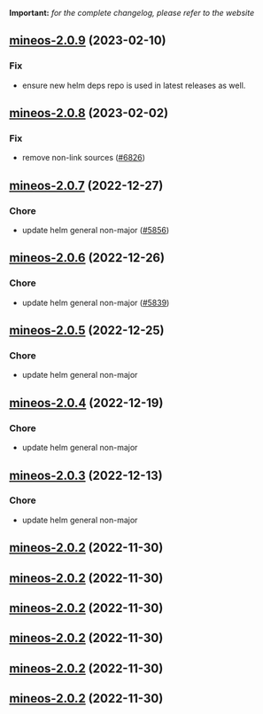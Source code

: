 **Important:**
*for the complete changelog, please refer to the website*




## [mineos-2.0.9](https://github.com/succelle/charts/compare/mineos-2.0.8...mineos-2.0.9) (2023-02-10)

### Fix

- ensure new helm deps repo is used in latest releases as well.
  
  


## [mineos-2.0.8](https://github.com/succelle/charts/compare/mineos-2.0.7...mineos-2.0.8) (2023-02-02)

### Fix

- remove non-link sources ([#6826](https://github.com/succelle/charts/issues/6826))
  
  


## [mineos-2.0.7](https://github.com/succelle/charts/compare/mineos-2.0.6...mineos-2.0.7) (2022-12-27)

### Chore

- update helm general non-major ([#5856](https://github.com/succelle/charts/issues/5856))
  
  


## [mineos-2.0.6](https://github.com/succelle/charts/compare/mineos-2.0.5...mineos-2.0.6) (2022-12-26)

### Chore

- update helm general non-major ([#5839](https://github.com/succelle/charts/issues/5839))
  
  


## [mineos-2.0.5](https://github.com/succelle/charts/compare/mineos-2.0.4...mineos-2.0.5) (2022-12-25)

### Chore

- update helm general non-major
  
  


## [mineos-2.0.4](https://github.com/succelle/charts/compare/mineos-2.0.3...mineos-2.0.4) (2022-12-19)

### Chore

- update helm general non-major
  
  


## [mineos-2.0.3](https://github.com/succelle/charts/compare/mineos-2.0.2...mineos-2.0.3) (2022-12-13)

### Chore

- update helm general non-major
  
  


## [mineos-2.0.2](https://github.com/succelle/charts/compare/mineos-2.0.1...mineos-2.0.2) (2022-11-30)




## [mineos-2.0.2](https://github.com/succelle/charts/compare/mineos-2.0.1...mineos-2.0.2) (2022-11-30)




## [mineos-2.0.2](https://github.com/succelle/charts/compare/mineos-2.0.1...mineos-2.0.2) (2022-11-30)




## [mineos-2.0.2](https://github.com/succelle/charts/compare/mineos-2.0.1...mineos-2.0.2) (2022-11-30)




## [mineos-2.0.2](https://github.com/succelle/charts/compare/mineos-2.0.1...mineos-2.0.2) (2022-11-30)




## [mineos-2.0.2](https://github.com/succelle/charts/compare/mineos-2.0.1...mineos-2.0.2) (2022-11-30)




